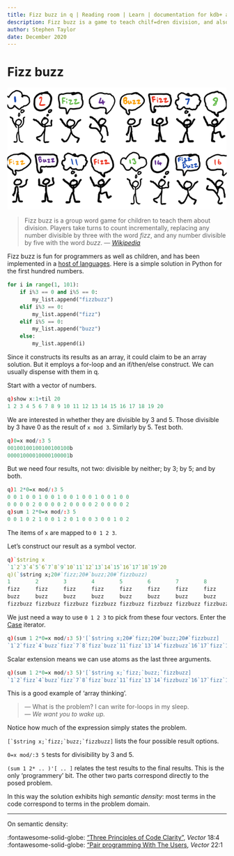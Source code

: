 ```yaml
---
title: Fizz buzz in q | Reading room | Learn | documentation for kdb+ and q
description: Fizz buzz is a game to teach chilf=dren division, and also a well-known programming problem.
author: Stephen Taylor
date: December 2020
---
```

# Fizz buzz


[![Fizz buzz](../../img/fizzbuzz.png)](https://www.ezrahill.co.uk/2019/04/14/the-fizzbuzz-question/ "Image by Ezra Hill")

> Fizz buzz is a group word game for children to teach them about division. Players take turns to count incrementally, replacing any number divisible by three with the word _fizz_, and any number divisible by five with the word _buzz_. — [_Wikipedia_](https://en.wikipedia.org/wiki/Fizz_buzz)


Fizz buzz is fun for programmers as well as children, and has been implemented in a [host of languages](https://rosettacode.org/wiki/FizzBuzz). 
Here is a simple solution in Python for the first hundred numbers.

```python
for i in range(1, 101):
    if i%3 == 0 and i%5 == 0:
        my_list.append("fizzbuzz")
    elif i%3 == 0:
        my_list.append("fizz")
    elif i%5 == 0:
        my_list.append("buzz")
    else:
        my_list.append(i)
```

Since it constructs its results as an array, it could claim to be an array solution. But it employs a for-loop and an if/then/else construct. 
We can usually dispense with them in q.

Start with a vector of numbers.

```q
q)show x:1+til 20
1 2 3 4 5 6 7 8 9 10 11 12 13 14 15 16 17 18 19 20
```

We are interested in whether they are divisible by 3 and 5. 
Those divisible by 3 have 0 as the result of `x mod 3`. Similarly by 5. Test both.

```q
q)0=x mod/:3 5
00100100100100100100b
00001000010000100001b
```

But we need four results, not two: divisible by neither; by 3; by 5; and by both.

```q
q)1 2*0=x mod/:3 5
0 0 1 0 0 1 0 0 1 0 0 1 0 0 1 0 0 1 0 0
0 0 0 0 2 0 0 0 0 2 0 0 0 0 2 0 0 0 0 2
q)sum 1 2*0=x mod/:3 5
0 0 1 0 2 1 0 0 1 2 0 1 0 0 3 0 0 1 0 2
```

The items of `x` are mapped to `0 1 2 3`.

Let’s construct our result as a symbol vector.

```q
q)`$string x
`1`2`3`4`5`6`7`8`9`10`11`12`13`14`15`16`17`18`19`20
q)(`$string x;20#`fizz;20#`buzz;20#`fizzbuzz)
1        2        3        4        5        6        7        8        9    ..
fizz     fizz     fizz     fizz     fizz     fizz     fizz     fizz     fizz ..
buzz     buzz     buzz     buzz     buzz     buzz     buzz     buzz     buzz ..
fizzbuzz fizzbuzz fizzbuzz fizzbuzz fizzbuzz fizzbuzz fizzbuzz fizzbuzz fizzb..
```

We just need a way to use `0 1 2 3` to pick from these four vectors.
Enter the [Case](../../ref/maps.md#case) iterator.

```q
q)(sum 1 2*0=x mod/:3 5)'[`$string x;20#`fizz;20#`buzz;20#`fizzbuzz]
`1`2`fizz`4`buzz`fizz`7`8`fizz`buzz`11`fizz`13`14`fizzbuzz`16`17`fizz`19`buzz
```

Scalar extension means we can use atoms as the last three arguments.

```q
q)(sum 1 2*0=x mod/:3 5)'[`$string x;`fizz;`buzz;`fizzbuzz]
`1`2`fizz`4`buzz`fizz`7`8`fizz`buzz`11`fizz`13`14`fizzbuzz`16`17`fizz`19`buzz
```

This is a good example of ‘array thinking’.

> — What is the problem? I can write for-loops in my sleep.
> <br>
> — _We want you to wake up._

Notice how much of the expression simply states the problem.

``[`$string x;`fizz;`buzz;`fizzbuzz]`` lists the four possible result options.

`0=x mod/:3 5` tests for divisibility by 3 and 5.

`(sum 1 2* .. )'[ .. ]` relates the test results to the final results. This is the only ‘programmery’ bit. The other two parts correspond directly to the posed problem. 

In this way the solution exhibits high _semantic density_: most terms in the code correspond to terms in the problem domain. 

---

On semantic density:

:fontawesome-solid-globe:
[“Three Principles of Code Clarity”](http://archive.vector.org.uk/art10009750 "Vector, the journal of the British APL Association"), _Vector_ 18:4
<br>
:fontawesome-solid-globe:
[“Pair programming With The Users](http://archive.vector.org.uk/art10009900 "Vector, the journal of the British APL Association"), _Vector_ 22:1

